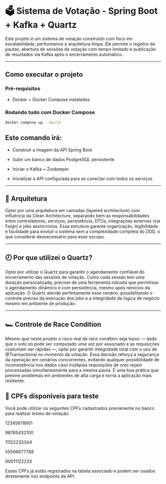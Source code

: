 # 🗳️ Sistema de Votação - Spring Boot + Kafka + Quartz

Este projeto é um sistema de votação construído com foco em escalabilidade, performance e arquitetura limpa. Ele permite o registro de pautas, abertura de sessões de votação com tempo limitado e publicação de resultados via Kafka após o encerramento automático.

---

## Como executar o projeto

### Pré-requisitos

- Docker + Docker Compose instalados

### Rodando tudo com Docker Compose

```bash
docker compose up --build
```

## Este comando irá:
- Construir a imagem da API Spring Boot

- Subir um banco de dados PostgreSQL persistente

- Iniciar o Kafka + Zookeeper

- Inicializar a API configurada para se conectar com todos os serviços
---
## 🧱 Arquitetura

Optei por uma arquitetura em camadas (layered architecture) com influência da Clean Architecture, separando bem as responsabilidades entre controladores, serviços, persistência, DTOs, integrações externas (via Feign) e jobs assíncronos. Essa estrutura garante organização, legibilidade e facilidade para evoluir o sistema sem a complexidade completa do DDD, o que considerei desnecessário para esse escopo.

---
## 🕗 Por que utilizei o Quartz?
Optei por utilizar o Quartz para garantir o agendamento confiável do encerramento das sessões de votação. Como cada sessão tem uma duração personalizada, precisei de uma ferramenta robusta que permitisse o agendamento dinâmico e com persistência, mesmo após reinícios da aplicação. O Quartz atende perfeitamente esse cenário, possibilitando o controle preciso da execução dos jobs e a integridade da lógica de negócio mesmo em ambiente de produção.

---
## 🏎️ Controle de Race Condition
Mesmo que neste projeto o risco real de race condition seja baixo — dado que o voto só pode ser computado uma vez por associado e as requisições costumam ser rápidas —, optei por garantir integridade total com o uso de @Transactional no momento da votação. Essa decisão reforça a segurança da operação em cenários concorrentes, evitando qualquer possibilidade de inconsistência nos dados caso múltiplas requisições de voto sejam processadas simultaneamente para a mesma pauta. É uma boa prática que previne problemas em ambientes de alta carga e torna a aplicação mais resiliente.

## 🧪 CPFs disponíveis para teste
Você pode utilizar os seguintes CPFs cadastrados previamente no banco para realizar testes de votação:

12345678901

98765432100

11122233344

55566677788

00011122233

Esses CPFs já estão registrados na tabela associado e podem ser usados diretamente nos endpoints da API.





